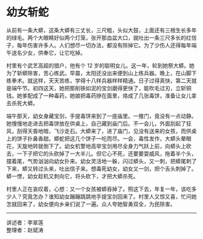 # 幼女斩蛇

从前有一条大蟒，这条大蟒有三丈长，三尺粗，头似大鼓，上面还有三根生长多年的绿毛。两个大眼睛好似两个灯笼，张开那血盆大口，就吐出一条三尺多长的红信子，每年伤害许多人。人们想尽一切办法，都没有除掉它。为了少伤人还得每年端午送名少女，供奉它，让它吃掉。

村里有个武艺高超的猎户，他有个 12 岁的聪明女儿。这一年，轮到她祭大蟒。她为了斩蟒除害，苦心练武。早晨，太阳还没出来便到山上练兵器。晚上，在山脚下练拳术。就这样，天天苦练，学得十八样兵器样样精通。日子过得真快，第二天就是端午节。初四这天，她把那削铁如泥的宝剑磨得更快了，能吹毛过刃，立斩铜钱。她爹配成了一种毒药，她娘把毒药摻在面里，烙成了几张毒饼，准备让女儿拿去杀死大蟒。

端午那天，幼女身藏宝剑，手提毒饼来到了一座庙里。一推门，竟没有一点动静。她慢慢地走进去把毒饼放在供桌上，自己藏到庙门后。不一会儿，外面刮起了狂风，刮得天昏地暗，飞沙走石。大蟒来了，进了庙门，见没有送来的女孩，而供桌上的饼子扑鼻香甜。蟒蛇把这几个饼子一吃而尽。一会，毒性发作，大蟒头晕眼花，天旋地转就倒下了。幼女机警地高举宝剑用尽全身力气跃上前，向蟒头上砍去，一下子把它的头砍掉了一大半儿。但它心不死，还要要耍威风，拖着半个头，摆着尾，气势汹汹向幼女扑来。幼女灵活地一躲，闪过蟒头，又一刺，把蟒尾刺了下来，蟒又转过头来，吐出信子来。想毒死幼女，幼女又一剑，把个舌头刺掉了。蟒一愣，幼女趁机又刺向它，将头砍下，才把大蟒杀死。

村里人正在哀叹着，心想：又一个女孩被蟒吞掉了。照这下去，年复一年，该吃多少人？究竟怎办？谁知幼女蹦蹦跳跳地手提宝剑回来了。村里人又惊又喜，忙问她怎就回来了，幼女便向乡亲们说了一遍。众人夸她智勇双全，为民除害。

---
讲述者：李翠莲  
整理者：赵斌涛

